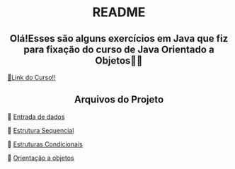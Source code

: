 <h1 align="center">README</h1>
<h2 align="center">Olá!Esses são alguns exercícios em Java que fiz para fixação do curso de Java Orientado a Objetos🤍🤍</h2>

<a href="https://www.udemy.com/course/java-curso-completo">🔗Link do Curso!!</a>
<h2 align="center">Arquivos do Projeto</h2>

🤍 <a href="https://github.com/Amandasfs/ExerciciosEmJava/tree/main/EntradaDeDados">Entrada de dados</a>

🤍 <a href="https://github.com/Amandasfs/ExerciciosEmJava/tree/main/EstruturaSequencial">Estrutura Sequencial</a>

🧡 <a href="https://github.com/Amandasfs/ExerciciosEmJava/tree/main/Estruturas%20Condicionais">Estruturas Condicionais</a>

🧡 <a href="https://github.com/Amandasfs/ExerciciosEmJava/tree/main/OrientacaoAObjetos">Orientação a objetos</a>

